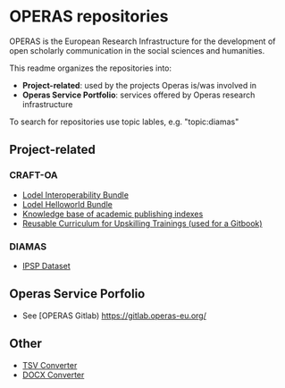 # OPERAS repositories 

OPERAS is the European Research Infrastructure for the development of open scholarly communication in the social sciences and humanities. 

This readme organizes the repositories into: 

* **Project-related**: used by the projects Operas is/was involved in
* **Operas Service Portfolio**: services offered by Operas research infrastructure

To search for repositories use topic lables, e.g. "topic:diamas"


## Project-related

### CRAFT-OA

+ [Lodel Interoperability Bundle](https://github.com/operas-eu/lodel-data-interoperability-bundle)
+ [Lodel Helloworld Bundle](https://github.com/operas-eu/lodel-helloworld-bundle)
+ [Knowledge base of academic publishing indexes](https://github.com/operas-eu/craft-oa-ScholIndexes-doc/tree/main)
+ [Reusable Curriculum for Upskilling Trainings (used for a Gitbook)]([https://craft-oa.gitbook.io/d2.2-curriculum-for-upskilling-trainings](https://github.com/operas-eu/craft-oa-d2.2))

### DIAMAS 

+ [IPSP Dataset](https://github.com/operas-eu/ipsp-dataset)


## Operas Service Porfolio  

+ See [OPERAS Gitlab) https://gitlab.operas-eu.org/



## Other  

+ [TSV Converter](https://github.com/operas-eu/tsvConverter)
+ [DOCX Converter](https://github.com/operas-eu/docxConverter) 
